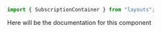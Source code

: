 ```js
import { SubscriptionContainer } from "layouts";
```

Here will be the documentation for this component

<!-- PROPS -->
<!-- A propsTable will be rendered here in Storybook -->
